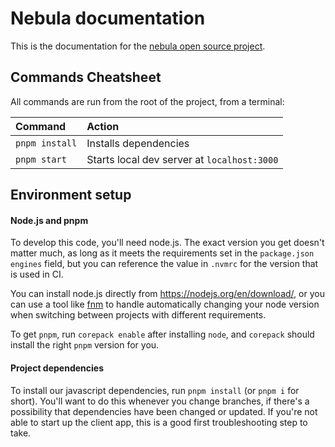 # Nebula documentation

This is the documentation for the [nebula open source project](https://github.com/slackhq/nebula).

## Commands Cheatsheet

All commands are run from the root of the project, from a terminal:

| Command        | Action                                      |
| :------------- | :------------------------------------------ |
| `pnpm install` | Installs dependencies                       |
| `pnpm start`   | Starts local dev server at `localhost:3000` |

## Environment setup

#### Node.js and pnpm

To develop this code, you'll need node.js. The exact version you get doesn't matter much, as long as it meets the
requirements set in the `package.json` `engines` field, but you can reference the value in `.nvmrc` for the version that
is used in CI.

You can install node.js directly from https://nodejs.org/en/download/, or you can use a tool like
[fnm](https://github.com/Schniz/fnm) to handle automatically changing your node version when switching between projects
with different requirements.

To get `pnpm`, run `corepack enable` after installing `node`, and `corepack` should install the right `pnpm` version for
you.

#### Project dependencies

To install our javascript dependencies, run `pnpm install` (or `pnpm i` for short). You'll want to do this whenever you
change branches, if there's a possibility that dependencies have been changed or updated. If you're not able to start up
the client app, this is a good first troubleshooting step to take.
